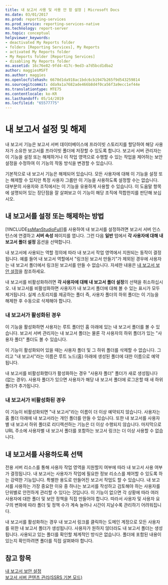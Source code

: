 ```yaml
---
title: 내 보고서 사용 및 사용 안 함 설정 | Microsoft Docs
ms.date: 03/01/2017
ms.prod: reporting-services
ms.prod_service: reporting-services-native
ms.technology: report-server
ms.topic: conceptual
helpviewer_keywords:
- deactivated My Reports folder
- folders [Reporting Services], My Reports
- activated My Reports folder
- My Reports folder [Reporting Services]
- disabling My Reports folder
ms.assetid: 16c76e82-9fd4-417c-9ed3-a7d5bcd1dba2
author: maggiesMSFT
ms.author: maggies
ms.openlocfilehash: 6670d1da918ac1bdc6cb1947b265f9d543259814
ms.sourcegitcommit: dda9a1a7682ade466b8d4f0ca56f3a9ecc1ef44e
ms.translationtype: MTE75
ms.contentlocale: ko-KR
ms.lasthandoff: 05/14/2019
ms.locfileid: "65577775"
---
```

# <a name="enable-and-disable-my-reports"></a>내 보고서 설정 및 해제
  내 보고서 기능은 보고서 서버 데이터베이스에 프라이빗 스토리지를 할당하여 해당 사용자가 소유한 보고서를 프라이빗 폴더에 저장할 수 있도록 합니다. 보고서 서버 관리자는 이 기능을 설정 또는 해제하거나 이 작업 영역으로 수행할 수 있는 작업을 제어하는 보안 설정을 수정하여 이 기능의 작동 방식을 변경할 수 있습니다.  
  
 기본적으로 내 보고서 기능은 해제되어 있습니다. 모든 사용자에 대해 이 기능을 설정 또는 해제할 수 있지만 특정 사용자 그룹만 이 기능을 사용하도록 설정할 수는 없습니다. 대부분의 사용자와 조직에서는 이 기능을 유용하게 사용할 수 있습니다. 이 도움말 항목에 설명되어 있는 장단점을 잘 살펴보고 이 기능이 해당 조직에 적합한지를 판단해 보십시오.  
  
## <a name="how-to-enable-and-disable-my-reports"></a>내 보고서를 설정 또는 해제하는 방법  
 [!INCLUDE[ssManStudioFull](../../includes/ssmanstudiofull-md.md)]를 사용하여 내 보고서를 설정하려면 보고서 서버 인스턴스에 연결하고 **서버 속성** 페이지를 엽니다. 그런 다음 **일반** 탭에서 **각 사용자에 대해 내 보고서 폴더 설정** 옵션을 선택합니다.  
  
 내 보고서에 사용되는 역할 정의에 따라 내 보고서 작업 영역에서 지원되는 동작이 결정됩니다. 예를 들어 내 보고서 역할에서 "링크된 보고서 만들기"가 제외된 경우에 사용자는 내 보고서 폴더에서 링크된 보고서를 만들 수 없습니다. 자세한 내용은 [내 보고서 보안 설정](../../reporting-services/security/secure-my-reports.md)을 참조하세요.  
  
 내 보고서를 비활성화하려면 **각 사용자에 대해 내 보고서 폴더 설정**의 선택을 취소하십시오. 내 보고서를 비활성화하면 사용자가 내 보고서 폴더에 대해 볼 수 있는 표시가 모두 제거됩니다. 실제 스토리지를 제공하는 폴더 즉, 사용자 폴더의 하위 폴더는 이 기능을 해제한 후 수동으로 삭제해야 합니다.  
  
### <a name="when-my-reports-is-activated"></a>내 보고서가 활성화된 경우  
 이 기능을 활성화하면 사용자는 루트 폴더인 홈 아래에 있는 내 보고서 폴더를 볼 수 있습니다. 보고서 서버 관리자는 내 보고서 폴더는 물론 각 사용자의 하위 폴더가 있는 "사용자 폴더" 폴더도 볼 수 있습니다.  
  
 이 기능이 활성화되어 있을 때는 사용자 폴더 및 그 하위 폴더를 삭제할 수 없습니다. 그리고 "내 보고서"라는 이름은 루트 노드(홈) 아래에 생성된 폴더에 대한 이름으로 예약됩니다.  
  
 내 보고서를 비활성화했다가 활성화하는 경우 "사용자 폴더" 폴더가 새로 생성됩니다(없는 경우). 사용자 폴더가 있으면 사용자가 해당 내 보고서 폴더에 로그온할 때 새 하위 폴더가 추가됩니다.  
  
### <a name="when-my-reports-is-deactivated"></a>내 보고서가 비활성화된 경우  
 이 기능이 비활성화되면 "내 보고서"라는 이름이 더 이상 예약되지 않습니다. 사용자는 홈 폴더 아래에 내 보고서라는 개인 폴더를 만들 수 있습니다. 또한 내 보고서를 사용자별 내 보고서 하위 폴더로 리디렉션하는 기능은 더 이상 수행되지 않습니다. 마지막으로 URL 주소에 사용자별 내 보고서 폴더를 포함하는 보고서 링크는 더 이상 사용할 수 없습니다.  
  
## <a name="choosing-to-use-my-reports"></a>내 보고서를 사용하도록 선택  
 전용 서버 리소스를 통해 사용자 작업 영역을 지원할지 여부에 따라 내 보고서 사용 여부가 결정됩니다. 내 보고서는 사용자가 작업에 필요한 정보 리소스를 제어할 수 있도록 하는 강력한 기능입니다. 특별한 용도로 만들어진 보고서 작업도 할 수 있습니다. 내 보고서를 사용하는 가장 중요한 이유 중 하나는 보고서를 작성하고 검토해야 하는 사용자를 단위별로 안전하게 관리할 수 있다는 것입니다. 이 기능이 없으면 각 상황에 따라 여러 사용자에 대한 폴더 및 보안 정책을 직접 만들어야 합니다. 따라서 사용자 및 사용자 요구의 변화에 따라 폴더 및 정책 수가 계속 늘어나 시간이 지날수록 관리하기 어려워집니다.  
  
 내 보고서를 활성화하는 경우 내 보고서 링크를 클릭하는 도메인 계정으로 모든 사용자를 위한 내 보고서 폴더가 생성됩니다. 사용자가 원하지 않더라도 내 보고서 폴더는 생성됩니다. 사용되고 있는 폴더를 확인할 체계적인 방식은 없습니다. 폴더에 포함된 내용이 있는지 확인하려면 폴더를 직접 살펴봐야 합니다.  
  
## <a name="see-also"></a>참고 항목  
 [내 보고서 보안 설정](../../reporting-services/security/secure-my-reports.md)   
 [보고서 서버 콘텐츠 관리&#40;SSRS 기본 모드&#41;](../../reporting-services/report-server/report-server-content-management-ssrs-native-mode.md)  
  
  
